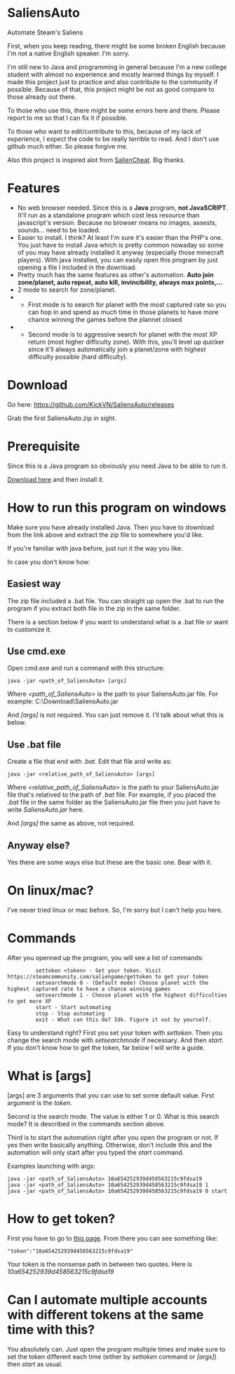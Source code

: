 # SaliensAuto
Automate Steam's Saliens

First, when you keep reading, there might be some broken English because I'm not a native English speaker. I'm sorry.

I'm still new to Java and programming in general because I'm a new college student with almost no experience and mostly learned things by myself. I made this project just to practice and also contribute to the community if possible. Because of that, this project might be not as good compare to those already out there.

To those who use this, there might be some errors here and there. Please report to me so that I can fix it if possible.

To those who want to edit/contribute to this, because of my lack of experience, I expect the code to be really terrible to read. And I don't use github much either. So please forgive me.

Also this project is inspired alot from [SalienCheat](https://github.com/SteamDatabase/SalienCheat). Big thanks.

# Features
* No web browser needed. Since this is a **Java** program, **not JavaSCRIPT**. It'll run as a standalone program which cost less resource than javascript's version. Because no browser means no images, assests, sounds... need to be loaded.
* Easier to install. I think? At least I'm sure it's easier than the PHP's one. You just have to install Java which is pretty common nowaday so some of you may have already installed it anyway (especially those minecraft players). With java installed, you can easily open this program by just opening a file I included in the download.
* Pretty much has the same features as other's automation. **Auto join zone/planet, auto repeat, auto kill, invincibility, always max points,...**
* 2 mode to search for zone/planet. 
* - First mode is to search for planet with the most captured rate so you can hop in and spend as much time in those planets to have more chance winning the games before the plannet closed
* - Second mode is to aggressive search for planet with the most XP return (most higher difficulty zone). With this, you'll level up quicker since it'll always automatically join a planet/zone with highest difficulty possible (hard difficulty).

# Download
Go here: https://github.com/KickVN/SaliensAuto/releases

Grab the first SaliensAuto.zip in sight.

# Prerequisite
Since this is a Java program so obviously you need Java to be able to run it.

[Download here](https://java.com/en/download/) and then install it.

# How to run this program on windows
Make sure you have already installed Java. Then you have to download from the link above and extract the zip file to somewhere you'd like.

If you're familiar with java before, just run it the way you like.

In case you don't know how:

## Easiest way
The zip file included a .bat file. You can straight up open the .bat to run the program if you extract both file in the zip in the same folder.

There is a section below if you want to understand what is a .bat file or want to customize it.

## Use cmd.exe
Open cmd.exe and run a command with this structure:
```
java -jar <path_of_SaliensAuto> [args]
```
Where *<path_of_SaliensAuto>* is the path to your SaliensAuto.jar file. For example: C:\\Download\SaliensAuto.jar

And *\[args]* is not required. You can just remove it. I'll talk about what this is below.
## Use .bat file
Create a file that end with *.bat*. Edit that file and write as:
```
java -jar <relative_path_of_SaliensAuto> [args]
```
Where *<relative_path_of_SaliensAuto>* is the path to your SaliensAuto.jar file that's relatived to the path of *.bat* file. For example, if you placed the *.bat* file in the same folder as the SaliensAuto.jar file then you just have to write *SaliensAuto.jar* here.

And *\[args]* the same as above, not required.

## Anyway else?
Yes there are some ways else but these are the basic one. Bear with it.

# On linux/mac?
I've never tried linux or mac before. So, I'm sorry but I can't help you here.

# Commands
After you openned up the program, you will see a list of commands:
```
         settoken <token> - Set your token. Visit https://steamcommunity.com/saliengame/gettoken to get your token
         setsearchmode 0 - (Default mode) Choose planet with the highest captured rate to have a chance winning games
         setsearchmode 1 - Choose planet with the highest difficulties to get more XP
         start - Start automating
         stop - Stop automating
         exit - What can this do? Idk. Figure it out by yourself.
```
Easy to understand right? 
First you set your token with *settoken*. Then you change the search mode with *setsearchmode* if necessary. And then *start*.
If you don't know how to get the token, far below I will write a guide.

# What is \[args]
\[args] are 3 arguments that you can use to set some default value.
First argument is the *token*. 

Second is the search mode. The value is either 1 or 0. What is this search mode? It is described in the commands section above.

Third is to start the automation right after you open the program or not. If yes then write basically anything. Otherwise, don't include this and the automation will only start after you typed the *start* command.

Examples launching with args:
```
java -jar <path_of_SaliensAuto> 10a654252939d458563215c9fdsa19
java -jar <path_of_SaliensAuto> 10a654252939d458563215c9fdsa19 1
java -jar <path_of_SaliensAuto> 10a654252939d458563215c9fdsa19 0 start
```
# How to get token?
First you have to go to [this page](https://steamcommunity.com/saliengame/gettoken). From there you can see something like:
```
"token":"10a654252939d458563215c9fdsa19"
```
Your token is the nonsense path in between two quotes. Here is *10a654252939d458563215c9fdsa19*

# Can I automate multiple accounts with different tokens at the same time with this?
You absolutely can. Just open the program multiple times and make sure to set the token different each time (either by *settoken* command or *\[args]*) then *start* as usual.
